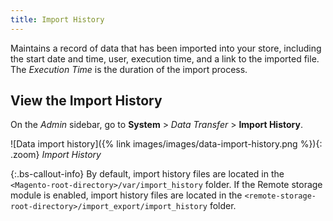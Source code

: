```yaml
---
title: Import History
---
```


Maintains a record of data that has been imported into your store, including the start date and time, user, execution time, and a link to the imported file.
The _Execution Time_ is the duration of the import process.

## View the Import History

On the _Admin_ sidebar, go to **System** > _Data Transfer_ > **Import History**.

![Data import history]({% link images/images/data-import-history.png %}){: .zoom}
_Import History_

{:.bs-callout-info}
By default, import history files are located in the `<Magento-root-directory>/var/import_history` folder. If the Remote storage module is enabled, import history files are located in the `<remote-storage-root-directory>/import_export/import_history` folder.
